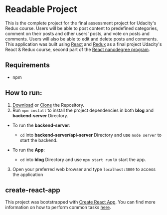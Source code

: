 # Readable Project
This is the complete project for the final assessment project for Udacity's Redux course. Users will be able to post content to predefined categories, comment on their posts and other users' posts, and vote on posts and comments. Users will also be able to edit and delete posts and comments.
This application was built using [React](https://reactjs.org/) and [Redux](https://redux.js.org//) as a final project Udacity's React & Redux course, second part of the [React nanodegree program](https://www.udacity.com/course/react-nanodegree--nd019).

## Requirements
* npm

## How to run:
1. [Download](https://github.com/lbarahona/reactnd-project-readable/archive/master.zip) or [Clone](https://github.com/lbarahona/reactnd-project-readable.git) the Repository.
2. Run `npm install` to install the project dependencies in both **blog** and **backend-server** Directory.
- To run the **backend-server**: 
  - `cd` into **backend-server/api-server** Directory and use `node server` to start the backend.
  
- To run the **App**: 
  - `cd` into **blog** Directory and use `npm start run` to start the app.
  
3. Open your preferred web browser and type `localhost:3000` to access the application

## create-react-app
This project was bootstrapped with [Create React App](https://github.com/facebookincubator/create-react-app). You can find more information on how to perform common tasks [here](https://github.com/facebookincubator/create-react-app/blob/master/packages/react-scripts/template/README.md).
